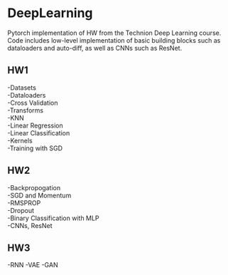 # DeepLearning
Pytorch implementation of HW from the Technion Deep Learning course.
Code includes low-level implementation of basic building blocks such as dataloaders and
auto-diff, as well as CNNs such as ResNet.

## HW1 
-Datasets  
-Dataloaders  
-Cross Validation  
-Transforms  
-KNN  
-Linear Regression  
-Linear Classification  
-Kernels  
-Training with SGD  

## HW2   
-Backpropogation  
-SGD and Momentum  
-RMSPROP  
-Dropout  
-Binary Classification with MLP  
-CNNs, ResNet  

## HW3
-RNN
-VAE
-GAN
